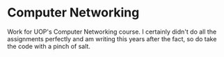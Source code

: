 # Computer Networking
Work for UOP's Computer Networking course.
I certainly didn't do all the assignments perfectly and am writing this years after the fact, so do take the code with a pinch of salt.
